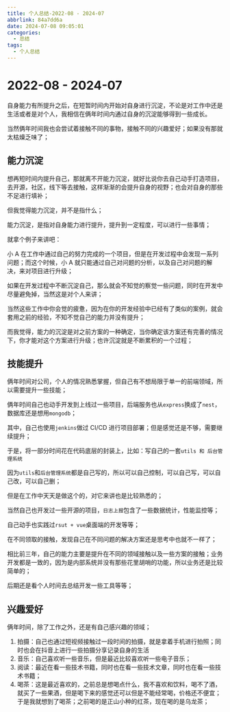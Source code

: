 ```yaml
---
title: 个人总结-2022-08 - 2024-07
abbrlink: 84a7dd6a
date: 2024-07-08 09:05:01
categories:
  - 总结
tags:
  - 个人总结
---
```

# 2022-08 - 2024-07

自身能力有所提升之后，在短暂时间内开始对自身进行沉淀，不论是对工作中还是生活或者是对个人，我相信在俩年时间内通过自身的沉淀能够得到一些成长。

当然俩年时间我也会尝试着接触不同的事物，接触不同的兴趣爱好；如果没有那就太枯燥乏味了；

## 能力沉淀

想再短时间内提升自己，那就离不开能力沉淀，就好比说你去自己动手打造项目，去开源，社区，线下等去接触，这样渐渐的会提升自身的视野；也会对自身的那些不足进行填补；

但我觉得能力沉淀，并不是指什么；

能力沉淀，是指对自身能力进行提升，提升到一定程度，可以进行一些事情；

就拿个例子来讲吧：

小 A 在工作中通过自己的努力完成的一个项目，但是在开发过程中会发现一系列问题；而这个时候，小 A 就只能通过自己对问题的分析，以及自己对问题的解决，来对项目进行升级；

如果在开发过程中不断沉淀自己，那么就会不知觉的察觉一些问题，同时在开发中尽量避免掉，当然这是对个人来讲；

当然这些工作中你会觉的疲惫，因为在你的开发经验中已经有了类似的案例，就会套用之前的经验，不知不觉自己的能力并没有提升；

而我觉得，能力的沉淀是对之前方案的一种确定，当你确定该方案还有完善的情况下，你才能对这个方案进行升级；也许沉淀就是不断累积的一个过程；

## 技能提升

俩年时间对公司，个人的情况熟悉掌握，但自己有不想局限于单一的前端领域，所以需要提升一些技能；

俩年时间自己也动手开发到上线过一些项目，后端服务也从`express`换成了`nest`，数据库还是想用`mongodb`；

其中，自己也使用`jenkins`做过 CI/CD 进行项目部署；但是感觉还是不够，需要继续提升；

于是，将一部分时间花在代码底层的封装上，比如：写自己的一套`utils 和 后台管理系统`

因为`utils`和`后台管理系统`都是自己写的，所以可以自己控制，可以自己写，可以自己改，可以自己删；

但是在工作中天天是做这个的，对它来讲也是比较熟悉的；

当然自己也开发过一些开源的项目，`日志上报`包含了一些数据统计，性能监控等；

自己动手也实践过`rsut + vue`桌面端的开发等等；

在不同领取的接触，发现自己在不同问题的解决方案还是思考中也就不一样了；

相比前三年，自己的能力主要是提升在不同的领域接触以及一些方案的接触；业务开发都是一致的，因为是内部系统并没有那些花里胡哨的功能，所以业务还是比较简单的；

后期还是看个人时间去总结开发一些工具等等；

## 兴趣爱好

俩年时间，除了工作之外，还是有自己感兴趣的领域；

1. 拍摄：自己也通过短视频接触过一段时间的拍摄，就是拿着手机进行拍照；同时也会在抖音上进行一些拍摄分享记录自身的生活
2. 音乐：自己喜欢听一些音乐，但是最近比较喜欢听一些电子音乐；
3. 阅读：最近在看一些技术书籍，同时也在看一些技术文章，同时也在看一些技术书籍；
4. 喝茶：这是最近喜欢的，之前总是想喝点什么，我不喜欢和饮料，喝不了酒，就买了一些果酒，但是喝下来的感觉还可以但是不能经常喝，价格还不便宜；于是我就想到了喝茶；之前喝的是正山小种的红茶，现在喝的是乌龙茶；
